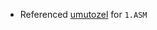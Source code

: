 * Referenced [umutozel](https://github.com/umutozel/Project-Euler-Assembly/blob/master/001%20-%20Multiples%20of%203%20and%205/001%20-%20Multiples_of_3_and_5.asm) for `1.ASM`

